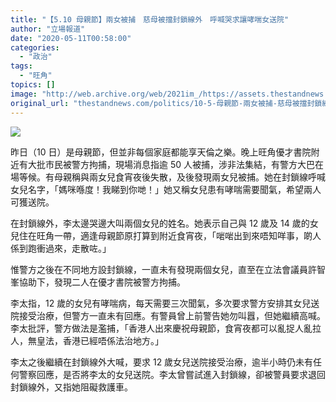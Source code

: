 ```yaml
---
title: "【5.10 母親節】兩女被捕　慈母被擋封鎖線外　呼喊哭求讓哮喘女送院"
author: "立場報道"
date: "2020-05-11T00:58:00"
categories:
  - "政治"
tags:
  - "旺角"
topics: []
image: "http://web.archive.org/web/2021im_/https://assets.thestandnews.com/media/photos/Layer200_WFoVC_DRoSDOJ.png"
original_url: "thestandnews.com/politics/10-5-母親節-兩女被捕-慈母被擋封鎖線外-呼喊哭求讓哮喘女送院"
---
```

![](http://web.archive.org/web/2021im_/https://assets.thestandnews.com/media/photos/Layer200_WFoVC_DRoSDOJ.png)

昨日（10 日）是母親節，但並非每個家庭都能享天倫之樂。晚上旺角優才書院附近有大批市民被警方拘捕，現場消息指逾 50 人被捕，涉非法集結，有警方大巴在場等候。有母親稱與兩女兒食宵夜後失散，及後發現兩女兒被捕。她在封鎖線呼喊女兒名字，「媽咪喺度！我睇到你哋！」她又稱女兒患有哮喘需要聞氣，希望兩人可獲送院。

在封鎖線外，李太邊哭邊大叫兩個女兒的姓名。她表示自己與 12 歲及 14 歲的女兒住在旺角一帶，適逢母親節原打算到附近食宵夜，「啱啱出到來唔知咩事，啲人係到跑衝過來，走散咗。」

惟警方之後在不同地方設封鎖線，一直未有發現兩個女兒，直至在立法會議員許智峯協助下，發現二人在優才書院被警方拘捕。

李太指，12 歲的女兒有哮喘病，每天需要三次聞氣，多次要求警方安排其女兒送院接受治療，但警方一直未有回應。有警員曾上前警告她勿叫囂，但她繼續高喊。李太批評，警方做法是濫捕，「香港人出來慶祝母親節，食宵夜都可以亂捉人亂拉人，無皇法，香港已經唔係法治地方。」

李太之後繼續在封鎖線外大喊，要求 12 歲女兒送院接受治療，逾半小時仍未有任何警察回應，是否將李太的女兒送院。李太曾嘗試進入封鎖線，卻被警員要求退回封鎖線外，又指她阻礙救護車。